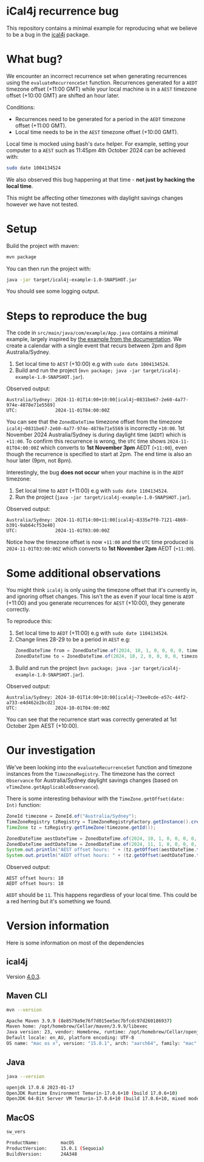 # iCal4j recurrence bug

This repository contains a minimal example for reproducing what we believe to be a bug in the [ical4j](https://www.ical4j.org/) package.

# What bug?

We encounter an incorrect recurrence set when generating recurrences using the `evaluateRecurrenceSet` function. Recurrences generated for a `AEDT` timezone offset (+11:00 GMT) while your local machine is in a `AEST` timezone offset (+10:00 GMT) are shifted an hour later.

Conditions:
 - Recurrences need to be generated for a period in the `AEDT` timezone offset (+11:00 GMT).
 - Local time needs to be in the `AEST` timezone offset (+10:00 GMT).

Local time is mocked using bash's `date` helper. For example, setting your computer to a `AEST` such as 11:45pm 4th October 2024 can be achieved with:

```bash
sudo date 1004134524
```

We also observed this bug happening at that time - **not just by hacking the local time**.

This might be affecting other timezones with daylight savings changes however we have not tested.

# Setup

Build the project with maven:

```bash
mvn package
```

You can then run the project with:

```bash
java -jar target/ical4j-example-1.0-SNAPSHOT.jar
```

You should see some logging output.

# Steps to reproduce the bug

The code in `src/main/java/com/example/App.java` contains a minimal example, largely inspired by [the example from the documentation](https://www.ical4j.org/examples/recur/). We create a calendar with a single event that recurs between 2pm and 8pm Australia/Sydney.

1. Set local time to `AEST` (+10:00) e.g with `sudo date 1004134524`.
2. Build and run the project (`mvn package; java -jar target/ical4j-example-1.0-SNAPSHOT.jar`).

Observed output:

```
Australia/Sydney: 2024-11-01T14:00+10:00[ical4j~0831be67-2e60-4a77-974e-4878e71e5569]
UTC:              2024-11-01T04:00:00Z
```

You can see that the `ZonedDateTime` timezone offset from the timezone `ical4j~0831be67-2e60-4a77-974e-4878e71e5569` is incorrectly `+10:00`. 1st November 2024 Australia/Sydney is during daylight time (`AEDT`) which is `+11:00`. To confirm this recurrence is wrong, the `UTC` time shows `2024-11-01T04:00:00Z` which converts to **1st November 3pm** AEDT (`+11:00`), even though the recurrence is specified to start at 2pm. The end time is also an hour later (9pm, not 8pm).

Interestingly, the bug **does not occur** when your machine is in the `AEDT` timezone:

1. Set local time to `AEDT` (+11:00) e.g with `sudo date 1104134524`.
2. Run the project (`java -jar target/ical4j-example-1.0-SNAPSHOT.jar`).

Observed output:

```
Australia/Sydney: 2024-11-01T14:00+11:00[ical4j~8335e7f0-7121-4869-b391-9ab64cf53e40]
UTC:              2024-11-01T03:00:00Z
```

Notice how the timezone offset is now `+11:00` and the `UTC` time produced is `2024-11-01T03:00:00Z` which converts to **1st November 2pm** AEDT (`+11:00`).

# Some additional observations

You might think `ical4j` is only using the timezone offset that it's currently in, and ignoring offset changes. This isn't the as even if your local time is `AEDT` (+11:00) and you generate recurrences for `AEST` (+10:00), they generate correctly.

To reproduce this:

1. Set local time to `AEDT` (+11:00) e.g with `sudo date 1104134524`.
2. Change lines 28-29 to be a period in `AEST` e.g:
    ```java
    ZonedDateTime from = ZonedDateTime.of(2024, 10, 1, 0, 0, 0, 0, timezone);
    ZonedDateTime to = ZonedDateTime.of(2024, 10, 2, 0, 0, 0, 0, timezone);
    ```
3. Build and run the project (`mvn package; java -jar target/ical4j-example-1.0-SNAPSHOT.jar`).

Observed output:

```
Australia/Sydney: 2024-10-01T14:00+10:00[ical4j~73ee0cde-e57c-44f2-a733-e4d462e2bcd2]
UTC:              2024-10-01T04:00:00Z
```

You can see that the recurrence start was correctly generated at 1st October 2pm AEST (+10:00).

# Our investigation

We've been looking into the `evaluateRecurrenceSet` function and timezone instances from the `TimezoneRegistry`. The timezone has the correct `Observance` for Australia/Sydney daylight savings changes (based on `vTimeZone.getApplicableObservance`).

There is some interesting behaviour with the `TimeZone.getOffset(date: Int)` function:

```java
ZoneId timezone = ZoneId.of("Australia/Sydney");
TimeZoneRegistry tzRegistry = TimeZoneRegistryFactory.getInstance().createRegistry();
TimeZone tz = tzRegistry.getTimeZone(timezone.getId());

ZonedDateTime aestDateTime = ZonedDateTime.of(2024, 10, 1, 0, 0, 0, 0, timezone);
ZonedDateTime aedtDateTime = ZonedDateTime.of(2024, 11, 1, 0, 0, 0, 0, timezone);
System.out.println("AEST offset hours: " + (tz.getOffset(aestDateTime.toEpochSecond()) / 1000 / 60 / 60));
System.out.println("AEDT offset hours: " + (tz.getOffset(aedtDateTime.toEpochSecond()) / 1000 / 60 / 60));
```

Observed output:

```
AEST offset hours: 10
AEDT offset hours: 10
```

`AEDT` should be `11`. This happens regardless of your local time. This could be a red herring but it's something we found.

# Version information

Here is some information on most of the dependencies

## ical4j

Version [4.0.3](https://mvnrepository.com/artifact/org.mnode.ical4j/ical4j/4.0.3).

## Maven CLI

```bash
mvn --version

Apache Maven 3.9.9 (8e8579a9e76f7d015ee5ec7bfcdc97d260186937)
Maven home: /opt/homebrew/Cellar/maven/3.9.9/libexec
Java version: 23, vendor: Homebrew, runtime: /opt/homebrew/Cellar/openjdk/23/libexec/openjdk.jdk/Contents/Home
Default locale: en_AU, platform encoding: UTF-8
OS name: "mac os x", version: "15.0.1", arch: "aarch64", family: "mac"
```

## Java

```bash
java --version

openjdk 17.0.6 2023-01-17
OpenJDK Runtime Environment Temurin-17.0.6+10 (build 17.0.6+10)
OpenJDK 64-Bit Server VM Temurin-17.0.6+10 (build 17.0.6+10, mixed mode)
```

## MacOS

```bash
sw_vers

ProductName:		macOS
ProductVersion:		15.0.1 (Sequoia)
BuildVersion:		24A348
```

